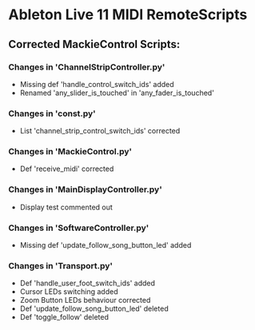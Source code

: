 # Ableton Live 11 MIDI RemoteScripts

## Corrected MackieControl Scripts:

### Changes in 'ChannelStripController.py'

* Missing def 'handle_control_switch_ids' added
* Renamed 'any_slider_is_touched' in 'any_fader_is_touched'

### Changes in 'const.py'

* List 'channel_strip_control_switch_ids' corrected

### Changes in 'MackieControl.py'

* Def 'receive_midi' corrected

### Changes in 'MainDisplayController.py'

* Display test commented out

### Changes in 'SoftwareController.py'

* Missing def 'update_follow_song_button_led' added

### Changes in 'Transport.py'

* Def 'handle_user_foot_switch_ids' added
* Cursor LEDs switching added
* Zoom Button LEDs behaviour corrected
* Def 'update_follow_song_button_led' deleted
* Def 'toggle_follow' deleted
